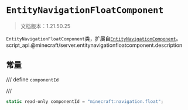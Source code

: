 # `EntityNavigationFloatComponent`

> 文档版本：1.21.50.25

`EntityNavigationFloatComponent`类，扩展自[`EntityNavigationComponent`](./entitynavigationcomponent.md)。script_api.@minecraft/server.entitynavigationfloatcomponent.description

## 常量

/// define
`componentId`


///

```js
static read-only componentId = "minecraft:navigation.float";
```

